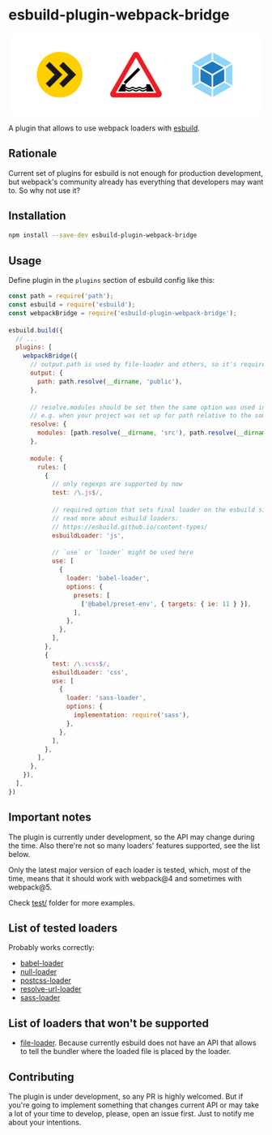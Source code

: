 # esbuild-plugin-webpack-bridge

<p align="center">
  <img src="image.svg" alt="Plugin image: esbuild logo, bridge road sign, webpack logo">
</p>

A plugin that allows to use webpack loaders with [esbuild](https://github.com/evanw/esbuild).


## Rationale

Current set of plugins for esbuild is not enough for production development, 
but webpack's community already has everything that developers may want to. So why not use it?


## Installation

```sh
npm install --save-dev esbuild-plugin-webpack-bridge
```

## Usage

Define plugin in the `plugins` section of esbuild config like this:

```js
const path = require('path');
const esbuild = require('esbuild');
const webpackBridge = require('esbuild-plugin-webpack-bridge');

esbuild.build({
  // ...
  plugins: [
    webpackBridge({
      // output.path is used by file-loader and others, so it's required
      output: {
        path: path.resolve(__dirname, 'public'),
      },
      
      // resolve.modules should be set then the same option was used in webpack config
      // e.g. when your project was set up for path relative to the some non-root folder
      resolve: {
        modules: [path.resolve(__dirname, 'src'), path.resolve(__dirname, 'node_modules')],
      },
      
      module: {
        rules: [
          {
            // only regexps are supported by now
            test: /\.js$/,
            
            // required option that sets final loader on the esbuild side that will be used
            // read more about esbuild loaders:
            // https://esbuild.github.io/content-types/
            esbuildLoader: 'js',
            
            // `use` or `loader` might be used here
            use: [
              {
                loader: 'babel-loader',
                options: {
                  presets: [
                    ['@babel/preset-env', { targets: { ie: 11 } }],
                  ],
                },
              },
            ],
          },
          {
            test: /\.scss$/,
            esbuildLoader: 'css',
            use: [
              {
                loader: 'sass-loader',
                options: {
                  implementation: require('sass'),
                },
              },
            ],
          },
        ],
      },
    }),
  ],
})
```

## Important notes

The plugin is currently under development, so the API may change during the time. Also there're not 
so many loaders' features supported, see the list below.

Only the latest major version of each loader is tested, which, most of the time, means that it should work with webpack@4 
and sometimes with webpack@5.

Check [test/](test) folder for more examples. 

## List of tested loaders

Probably works correctly:

- [babel-loader](https://github.com/babel/babel-loader)
- [null-loader](https://github.com/webpack-contrib/null-loader)
- [postcss-loader](https://github.com/webpack-contrib/postcss-loader)
- [resolve-url-loader](https://github.com/bholloway/resolve-url-loader)
- [sass-loader](https://github.com/webpack-contrib/sass-loader)

## List of loaders that won't be supported

- [file-loader](https://github.com/webpack-contrib/file-loader). Because currently esbuild does not have an API 
  that allows to tell the bundler where the loaded file is placed by the loader.

## Contributing

The plugin is under development, so any PR is highly welcomed. But if you're going to implement something that
changes current API or may take a lot of your time to develop, please, open an issue first. 
Just to notify me about your intentions. 
